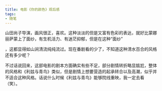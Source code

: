 ```yaml
---
title: 电影《你的颜色》观后感
tags:
- 随笔
---
```




山田尚子导演，画风很正，喜欢。这种淡淡的但是又富有色彩的表达，就好比蒙娜丽萨蒙上了面纱，有生机活力、有迷茫抑郁，但是在这种“面纱”

，这都显得如山涧清流纯纯流过。现在番剧看的少了，不知道这种清水百合的风格还有多少呢？

不过话说回来，这部电影的剧本方面确实有些不足，部分剧情转折略显尴尬，整体的风格和《利兹与青鸟》类似，但是剧情上想要营造的起承转合以及高潮，似乎并不适合这种风格。话说什么时候《利兹与青鸟》能够院线重映，我一定去看（笑）。


